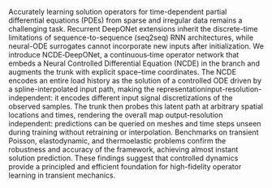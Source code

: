 Accurately learning solution operators for time-dependent partial differential equations (PDEs) from sparse and irregular data remains a challenging task. Recurrent DeepONet extensions inherit the discrete-time limitations of sequence-to-sequence (seq2seq) RNN architectures, while neural-ODE surrogates cannot incorporate new inputs after initialization. We introduce NCDE‑DeepONet, a continuous‑time operator network that embeds a Neural Controlled Differential Equation (NCDE) in the branch and augments the trunk with explicit space–time coordinates. The NCDE encodes an entire load history as the solution of a controlled ODE driven by a spline-interpolated input path, making the representationinput-resolution-independent: it encodes different input signal discretizations of the observed samples. The trunk then probes this latent path at arbitrary spatial locations and times, rendering the overall map output‑resolution independent: predictions can be queried on meshes and time steps unseen during training without retraining or interpolation. Benchmarks on transient Poisson, elastodynamic, and thermoelastic problems confirm the robustness and accuracy of the framework, achieving almost instant solution prediction. These findings suggest that controlled dynamics provide a principled and efficient foundation for high-fidelity operator learning in transient mechanics.

